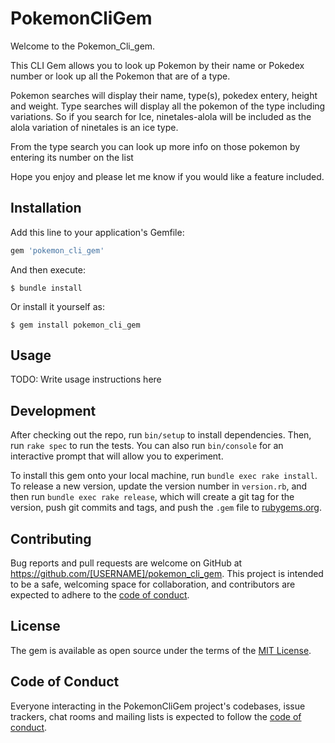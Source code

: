 # PokemonCliGem

Welcome to the Pokemon_Cli_gem.

This CLI Gem allows you to look up Pokemon by their name or Pokedex number or look up all the Pokemon that are of a type.

Pokemon searches will display their name, type(s), pokedex entery, height and weight.
Type searches will display all the pokemon of the type including variations. So if you search for Ice, ninetales-alola will be included as the alola variation of ninetales is an ice type.

From the type search you can look up more info on those pokemon by entering its number on the list

Hope you enjoy and please let me know if you would like a feature included.

## Installation

Add this line to your application's Gemfile:

```ruby
gem 'pokemon_cli_gem'
```

And then execute:

    $ bundle install

Or install it yourself as:

    $ gem install pokemon_cli_gem

## Usage

TODO: Write usage instructions here

## Development

After checking out the repo, run `bin/setup` to install dependencies. Then, run `rake spec` to run the tests. You can also run `bin/console` for an interactive prompt that will allow you to experiment.

To install this gem onto your local machine, run `bundle exec rake install`. To release a new version, update the version number in `version.rb`, and then run `bundle exec rake release`, which will create a git tag for the version, push git commits and tags, and push the `.gem` file to [rubygems.org](https://rubygems.org).

## Contributing

Bug reports and pull requests are welcome on GitHub at https://github.com/[USERNAME]/pokemon_cli_gem. This project is intended to be a safe, welcoming space for collaboration, and contributors are expected to adhere to the [code of conduct](https://github.com/[USERNAME]/pokemon_cli_gem/blob/master/CODE_OF_CONDUCT.md).


## License

The gem is available as open source under the terms of the [MIT License](https://opensource.org/licenses/MIT).

## Code of Conduct

Everyone interacting in the PokemonCliGem project's codebases, issue trackers, chat rooms and mailing lists is expected to follow the [code of conduct](https://github.com/[USERNAME]/pokemon_cli_gem/blob/master/CODE_OF_CONDUCT.md).
